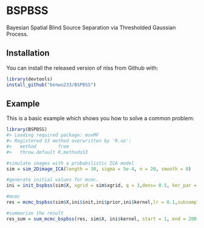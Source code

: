 
<!-- README.md is generated from README.Rmd. Please edit that file -->

# BSPBSS

<!-- badges: start -->

<!-- badges: end -->

Bayesian Spatial Blind Source Separation via Thresholded Gaussian
Process.

## Installation

You can install the released version of nlss from Github with:

``` r
library(devtools)
install_github("benwu233/BSPBSS")
```

## Example

This is a basic example which shows you how to solve a common problem:

``` r
library(BSPBSS)
#> Loading required package: movMF
#> Registered S3 method overwritten by 'R.oo':
#>   method        from       
#>   throw.default R.methodsS3

#simulate images with a probabilistic ICA model
sim = sim_2Dimage_ICA(length = 30, sigma = 5e-4, n = 20, smooth = 0)

#generate initial values for mcmc.
ini = init_bspbss(sim$X, xgrid = sim$xgrid, q = 3,dens= 0.5, ker_par = c(0.1,10), num_eigen = 50 )

#mcmc
res = mcmc_bspbss(sim$X,ini$init,ini$prior,ini$kernel,lr = 0.1,subsample_n = 0.5, subsample_p = 0.5,n.iter = 5000,n.burn_in = 3000,thin = 10,show_step = 1000)

#summarize the result
res_sum = sum_mcmc_bspbss(res, sim$X, ini$kernel, start = 1, end = 200, select_p = 0.8)
```
